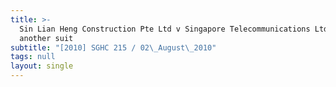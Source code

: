 ```yaml
---
title: >-
  Sin Lian Heng Construction Pte Ltd v Singapore Telecommunications Ltd and
  another suit
subtitle: "[2010] SGHC 215 / 02\_August\_2010"
tags: null
layout: single
---
```


